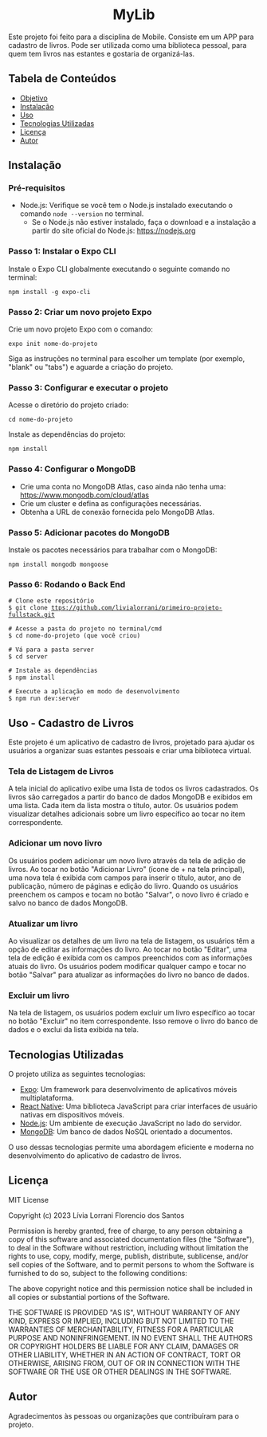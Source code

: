 <h1 align="center">MyLib</h1>


<p id="#objetivo">Este projeto foi feito para a disciplina de Mobile. Consiste em um APP para cadastro de livros. Pode ser utilizada como uma biblioteca pessoal, para quem tem livros nas estantes e gostaria de organizá-las. </p>


  <h2>Tabela de Conteúdos</h2>
  <ul>
    <li><a href="#objetivo">Objetivo</a></li>  
    <li><a href="#instalacao">Instalação</a></li>
    <li><a href="#uso">Uso</a></li>
    <li><a href="#tecnologias">Tecnologias Utilizadas</a></li>
    <li><a href="#licenca">Licença</a></li>
    <li><a <a href="#autor">Autor</a></a></li>
  </ul>

  <h2 id="instalacao">Instalação</h2>
 <h3>Pré-requisitos</h3>
  <ul>
    <li>Node.js: Verifique se você tem o Node.js instalado executando o comando <code>node --version</code> no terminal.
      <ul>
        <li>Se o Node.js não estiver instalado, faça o download e a instalação a partir do site oficial do Node.js:
          <a href="https://nodejs.org">https://nodejs.org</a>
        </li>
      </ul>
    </li>
  </ul>

  <h3>Passo 1: Instalar o Expo CLI</h3>
  <p>Instale o Expo CLI globalmente executando o seguinte comando no terminal:</p>
  <pre><code>npm install -g expo-cli</code></pre>

  <h3>Passo 2: Criar um novo projeto Expo</h3>
  <p>Crie um novo projeto Expo com o comando:</p>
  <pre><code>expo init nome-do-projeto</code></pre>
  <p>Siga as instruções no terminal para escolher um template (por exemplo, "blank" ou "tabs") e aguarde a criação do projeto.</p>

  <h3>Passo 3: Configurar e executar o projeto</h3>
  <p>Acesse o diretório do projeto criado:</p>
  <pre><code>cd nome-do-projeto</code></pre>
  <p>Instale as dependências do projeto:</p>
  <pre><code>npm install</code></pre>

  <h3>Passo 4: Configurar o MongoDB</h3>
  <ul>
    <li>Crie uma conta no MongoDB Atlas, caso ainda não tenha uma:
      <a href="https://www.mongodb.com/cloud/atlas">https://www.mongodb.com/cloud/atlas</a>
    </li>
    <li>Crie um cluster e defina as configurações necessárias.</li>
    <li>Obtenha a URL de conexão fornecida pelo MongoDB Atlas.</li>
  </ul>

  <h3>Passo 5: Adicionar pacotes do MongoDB</h3>
  <p>Instale os pacotes necessários para trabalhar com o MongoDB:</p>
  <pre><code>npm install mongodb mongoose</code></pre>

  <h3>Passo 6: Rodando o Back End</h3>
  
  <pre><code># Clone este repositório
$ git clone <a href="https://github.com/livialorrani/primeiro-projeto-fullstack.git">ttps://github.com/livialorrani/primeiro-projeto-fullstack.git</a>

# Acesse a pasta do projeto no terminal/cmd
$ cd nome-do-projeto (que você criou)

# Vá para a pasta server
$ cd server

# Instale as dependências
$ npm install

# Execute a aplicação em modo de desenvolvimento
$ npm run dev:server
</code></pre>
 
 <h2 id="uso">Uso - Cadastro de Livros</h2>

  <p>Este projeto é um aplicativo de cadastro de livros, projetado para ajudar os usuários a organizar suas estantes pessoais e criar uma biblioteca virtual.</p>

  <h3>Tela de Listagem de Livros</h3>

  <p>A tela inicial do aplicativo exibe uma lista de todos os livros cadastrados. Os livros são carregados a partir do banco de dados MongoDB e exibidos em uma lista. Cada item da lista mostra o título, autor. Os usuários podem visualizar detalhes adicionais sobre um livro específico ao tocar no item correspondente.</p>

  <h3>Adicionar um novo livro</h3>

  <p>Os usuários podem adicionar um novo livro através da tela de adição de livros. Ao tocar no botão "Adicionar Livro" (ícone de + na tela principal), uma nova tela é exibida com campos para inserir o título, autor, ano de publicação, número de páginas e edição do livro. Quando os usuários preenchem os campos e tocam no botão "Salvar", o novo livro é criado e salvo no banco de dados MongoDB.</p>

  <h3>Atualizar um livro</h3>

  <p>Ao visualizar os detalhes de um livro na tela de listagem, os usuários têm a opção de editar as informações do livro. Ao tocar no botão "Editar", uma tela de edição é exibida com os campos preenchidos com as informações atuais do livro. Os usuários podem modificar qualquer campo e tocar no botão "Salvar" para atualizar as informações do livro no banco de dados.</p>

  <h3>Excluir um livro</h3>

  <p>Na tela de listagem, os usuários podem excluir um livro específico ao tocar no botão "Excluir" no item correspondente. Isso remove o livro do banco de dados e o exclui da lista exibida na tela.</p>


  <h2 id="tecnologias">Tecnologias Utilizadas</h2>
 <p>O projeto utiliza as seguintes tecnologias:</p>

<ul>
  <li><a href="https://expo.dev/" target="_blank">Expo</a>: Um framework para desenvolvimento de aplicativos móveis multiplataforma.</li>
  <li><a href="https://reactnative.dev/" target="_blank">React Native</a>: Uma biblioteca JavaScript para criar interfaces de usuário nativas em dispositivos móveis.</li>
  <li><a href="https://nodejs.org/" target="_blank">Node.js</a>: Um ambiente de execução JavaScript no lado do servidor.</li>
  <li><a href="https://www.mongodb.com/" target="_blank">MongoDB</a>: Um banco de dados NoSQL orientado a documentos.</li>
</ul>

<p>O uso dessas tecnologias permite uma abordagem eficiente e moderna no desenvolvimento do aplicativo de cadastro de livros.</p>

  <h2 id="licenca">Licença</h2>
  <p>MIT License<br>

Copyright (c) 2023 Lívia Lorrani Florencio dos Santos<br>

Permission is hereby granted, free of charge, to any person obtaining a copy
of this software and associated documentation files (the "Software"), to deal
in the Software without restriction, including without limitation the rights
to use, copy, modify, merge, publish, distribute, sublicense, and/or sell
copies of the Software, and to permit persons to whom the Software is
furnished to do so, subject to the following conditions:<br>

The above copyright notice and this permission notice shall be included in all
copies or substantial portions of the Software.<br>

THE SOFTWARE IS PROVIDED "AS IS", WITHOUT WARRANTY OF ANY KIND, EXPRESS OR
IMPLIED, INCLUDING BUT NOT LIMITED TO THE WARRANTIES OF MERCHANTABILITY,
FITNESS FOR A PARTICULAR PURPOSE AND NONINFRINGEMENT. IN NO EVENT SHALL THE
AUTHORS OR COPYRIGHT HOLDERS BE LIABLE FOR ANY CLAIM, DAMAGES OR OTHER
LIABILITY, WHETHER IN AN ACTION OF CONTRACT, TORT OR OTHERWISE, ARISING FROM,
OUT OF OR IN CONNECTION WITH THE SOFTWARE OR THE USE OR OTHER DEALINGS IN THE
SOFTWARE.</p>

  <h2 id="autor">Autor</h2>
  <p>Agradecimentos às pessoas ou organizações que contribuíram para o projeto.</p>



 
